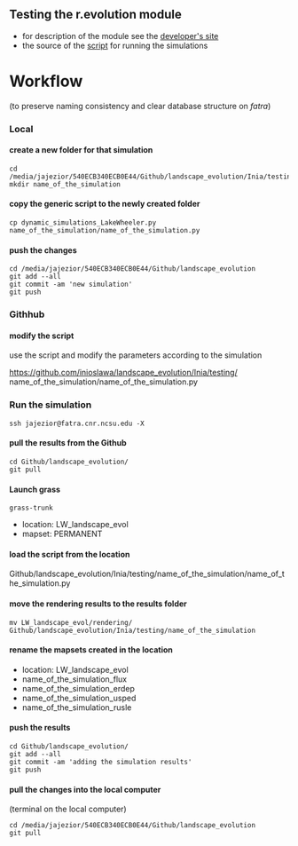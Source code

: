 
## Testing the r.evolution module
* for description of the module see the [developer's site](https://github.com/baharmon/landscape_evolution)
* the source of the [script](baharmon/landscape_evolution/testing/dynamic_simulations.py) for running the simulations
# Workflow
(to preserve naming consistency and clear database structure on *fatra*)

### Local

#### create a new folder for that simulation
```
cd /media/jajezior/540ECB340ECB0E44/Github/landscape_evolution/Inia/testing
mkdir name_of_the_simulation
```

#### copy the generic script to the newly created folder
`cp dynamic_simulations_LakeWheeler.py name_of_the_simulation/name_of_the_simulation.py`

#### push the changes
```
cd /media/jajezior/540ECB340ECB0E44/Github/landscape_evolution
git add --all
git commit -am 'new simulation'
git push
```
### Githhub 
#### modify the script
use the script and modify the parameters according to the simulation

 https://github.com/inioslawa/landscape_evolution/Inia/testing/ 
 name_of_the_simulation/name_of_the_simulation.py

### Run the simulation
`ssh jajezior@fatra.cnr.ncsu.edu -X`
#### pull the results from the Github
```
cd Github/landscape_evolution/
git pull
```
#### Launch grass
`grass-trunk`
* location: LW_landscape_evol
* mapset: PERMANENT

#### load the script from the location
Github/landscape_evolution/Inia/testing/name_of_the_simulation/name_of_the_simulation.py

#### move the rendering results to the results folder
`mv LW_landscape_evol/rendering/ Github/landscape_evolution/Inia/testing/name_of_the_simulation`
#### rename the mapsets created in the location
* location: LW_landscape_evol
* name_of_the_simulation_flux
* name_of_the_simulation_erdep
* name_of_the_simulation_usped
* name_of_the_simulation_rusle

#### push the results
```
cd Github/landscape_evolution/
git add --all
git commit -am 'adding the simulation results'
git push
```
#### pull the changes into the local computer
(terminal on the local computer)
```
cd /media/jajezior/540ECB340ECB0E44/Github/landscape_evolution
git pull
```



